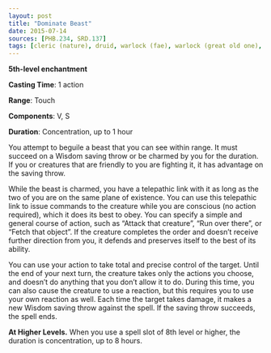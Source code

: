 ```yaml
---
layout: post
title: "Dominate Beast"
date: 2015-07-14
sources: [PHB.234, SRD.137]
tags: [cleric (nature), druid, warlock (fae), warlock (great old one), sorcerer, level7, enchantment]
---
```


**5th-level enchantment**

**Casting Time**: 1 action

**Range**: Touch

**Components**: V, S

**Duration**: Concentration, up to 1 hour

You attempt to beguile a beast that you can see within range. It must succeed on a Wisdom saving throw or be charmed by you for the duration. If you or creatures that are friendly to you are fighting it, it has advantage on the saving throw.

While the beast is charmed, you have a telepathic link with it as long as the two of you are on the same plane of existence. You can use this telepathic link to issue commands to the creature while you are conscious (no action required), which it does its best to obey. You can specify a simple and general course of action, such as “Attack that creature”, “Run over there”, or “Fetch that object”. If the creature completes the order and doesn’t receive further direction from you, it defends and preserves itself to the best of its ability.

You can use your action to take total and precise control of the target. Until the end of your next turn, the creature takes only the actions you choose, and doesn’t do anything that you don’t allow it to do. During this time, you can also cause the creature to use a reaction, but this requires you to use your own reaction as well. Each time the target takes damage, it makes a new Wisdom saving throw against the spell. If the saving throw succeeds, the spell ends.

**At Higher Levels.** When you use a spell slot of 8th level or higher, the duration is concentration, up to 8 hours.
